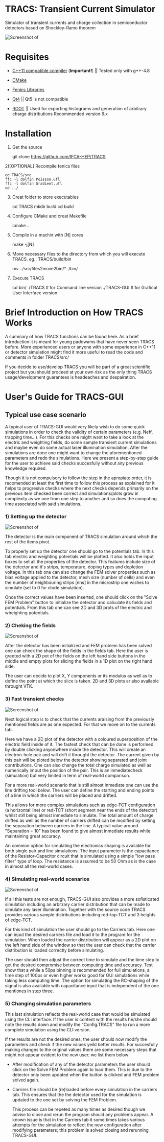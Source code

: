 TRACS: Transient Current Simulator
===================================

Simulator of transient currents and charge collection in semiconductor detectors based on Shockley–Ramo theorem

![Screenshot of ](/docs/images/TRACS_CNVT.png?raw=true)

# Requisites

  - [C++11 compatible compiler](http://en.cppreference.com/w/cpp/compiler_support) (**Important!**) ||
    Tested only with g++-4.8

  - [CMake](http://www.cmake.org/download/)
  
  - [Fenics Libraries](http://fenicsproject.org/download/)
  
  - [Qt4](http://download.qt.io/archive/qt/) ||
    Qt5 is not compatible 

  - [ROOT](https://root.cern.ch/downloading-root) ||
    Used for exporting histograms and generation of arbitrary charge distributions
    Recommended version 6.x

# Installation

1) Get the source

    git clone https://github.com/IFCA-HEP/TRACS
    
2)[OPTIONAL] Recompile fenics files

    cd TRACS/src
    ffc -l dolfin Poisson.ufl
    ffc -l dolfin Gradient.ufl
    cd ../
    
3) Creat folder to store executables

    cd TRACS
    mkdir build
    cd build
    
4) Configure CMake and creat Makefile

    cmake ..
    
5) Compile in a machin with [N] cores

    make -j[N]
    
6) Move necessary files to the directory from which you will execute TRACS. eg.: TRACS/build/bin

    mv ../src/files2move2bin/* ./bin/
   
7) Execute TRACS

    cd bin/
    ./TRACS # for Command line version
    ./TRACS-GUI # for Grafical User Interface version

# Brief Introduction on How TRACS Works

  A summary of how TRACS functions can be found here. As a brief introduction it is meant for young padowams that have never seen TRACS before. More experienced users or anyone with some experience in C++11 or detector simulation might find it more useful to read the code and comments in folder TRACS/src/                                
                                                                       
  If you decide to use/develop TRACS you will be part of a great scientific project but you should proceed at your own risk as the only thing TRACS usage/development guarantees is headeaches and despairation.                                                         

# User's Guide for TRACS-GUI

## Typical use case scenario
						   
A typical user of TRACS-GUI would very likely wish to do some quick simulations in order to check the validity of certain parameters (e.g. Neff, trapping time...). For this checks one might want to take a look at the electric and weighting fields, do some sample transient current simulations and maybe even do some actual laser illumination  simulation. After the simulations are done one might want to change the aforementioned parameters and redo the simulations. Here we present a step-by-step guide for the user to achieve said checks succesfully without any previous knowledge required.
         
  Though it is not compulsory to follow the step in the apropiate order, it is recomended at least the first time to follow this process as explained for it helps to progresive checks where the next checks depends primarily on the previous item checked been correct and simulations/plots grow in complexity as we one from one step to another and so does the computing time associated with said simulations.



### 1) Setting up the detector
  ![Screenshot of ](/docs/images/TRACS_CNVT.png?raw=true)

  The detector is the main component of TRACS simulation around which the rest of the items pivot. 

 To properly set up the detector one should go to the potentials tab. In this tab electric and weighting potentials will be plotted. It also holds the input boxes to set all the properties of the detector. This features include size of the detector and it's strips, temperature, doping types and depletion voltage. In this tab one can also change the FEM solver properties such as bias voltage applied to the detector, mesh size (number of cells) and even the number of neighbouring strips [nns] in the microstrip one wishes to simulate (set to 0 for diode simulation). 

 Once the correct values have been inserted, one should click on the "Solve FEM Problem" button to initialize the detector and calculate its fields and potentials. From this tab one can see 2D and 3D prots of the electric and wheighting potentials.

### 2) Cheking the fields
 ![Screenshot of ](/docs/images/TRACS_Fields_DJ.png?raw=true)


  After the detector has been initialized and FEM problem has been solved one can check the shape of the fields in the fields tab. Here the user is greeted with a 2D pot of the fields on the left hand side buttons in the middle and empty plots for slicing the fields in a 1D plot on the right hand side.


 The user can decide to plot X, Y components or its modulus as well as to define the point at which the slice is taken. 2D and 3D plots ar also available throught VTK.

### 3) Fast transient checks
![Screenshot of ](/docs/images/TRACS_Curr_DP.png?raw=true)

  Next logical step is to check that the currents araising from the previously mentioned fields are as one expected. For that we move on to the currents tab.

  Here we have a 2D plot of the detector with a coloured superposition of the electric field inside of it. The fastest check that can be done is performed by double clicking anyonwhere inside the detector. This will create an electron-hole pair and will drift it throught the detector. The current given by this pair will be ploted below the detector showing separated and joint contributions. One can also change the total charge simulated as well as numerically imput the position of the pair. This is an inmediatecheck (simulation) but very limited in term of real-world comparison. 

 For a more real-world scenario that is still almost inmediate one can use the line drifting tool below. The user can define the starting and ending points of a line in which the carriers will be placed and drifted.
 
 This allows for more complex simulations such as edge-TCT configuration (a horizontal line) or red-TCT (short segment near the ends of the detector) whilst still being almost inmediate to simulate. The total amount of charge drifted as well as the number of carriers drifted can be modified by setting the separation between carriers in the line. A typical value around "Separation = 10" has been found to give almost inmediate results while maintaining great accuracy.

  An common option for simulating the electronics shaping is available for both single pair and line simulations. The input parameter is the capacitance of the Resistor-Capacitor circuit that is simulated using a simple "low pass filter" type of loop. The resistance is assumed to be 50 Ohm as is the case in almost all the real-world cases.

### 4) Simulating real-world scenarios
![Screenshot of ](/docs/images/TRACS_Carr_DP.png?raw=true)

  If all this tests are not enough, TRACS-GUI also provides a more sofisticated simulation including an arbitrary carrier distribution that can be made to simulate any laser illumination. Together with the source code TRACS provides various sample distributions including red-top-TCT and 3 heights of edge-TCT.

  For this kind of simulation the user should go to the Carriers tab. Here one can input the desired carriers file and load it to the program for the simulation. When loaded the carrier distribution will appear as a 2D plot on the left hand side of the window so that the user can check that the carrier distribution is loaded correctly before simulating.

  The user should then adjust the correct time to simulate and the time step to get the desired compromise between computing time and accuracy. Test show that a while a 50ps binning is recommended for full simulations, a time step of 100ps or even higher works good for GUI simulations while taking less computing time. The option for simulating the RC-shaping of the signal is also available with capacitance input that is independent of the one mentiones in step three. 

### 5) Changing simulation parameters

  This last simulation reflects the real-world case that would be simulated using the CLI interface. If the user is content with the results he/she should note the results down and modify the "Config.TRACS" file to run a more complete simulation using the CLI version.

  If the results are not the desired ones, the user should now modify the parameters and check if the new values yeild better results. For succesfully making changes to the original values there are some necessary steps that might not appear evident to the new user; we list them below: 

 - After modification of any of the detector parameters the user should click on the Solve FEM Problem again to load them. This is due to the detector only been updated  when the button is clicked and FEM problem solved again.

- Carriers file should be (re)loaded before every simulation in the carriers tab. This ensures that the the detector used for the simulation is updated to the one set by solving the FEM Problem. 

  This process can be repeted as many times as desired though we advise to close and rerun the program should any problems appear. A known issue is that in the Carriers tab it some times takes various attempts for the 
simulation to reflect the new configuration after modifying parameters; this problem is solved closing and rerunning TRACS-GUI.
